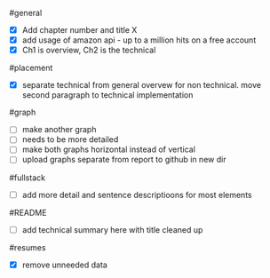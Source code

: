 #general  
- [X] Add chapter number and title X  
- [X] add usage of amazon api - up to a million hits on a free account  
- [X] Ch1 is overview, Ch2 is the technical

#placement  
- [X] separate technical from general overvew for non technical. move second paragraph to technical implementation

#graph  
- [ ] make another graph  
- [ ] needs to be more detailed  
- [ ] make both graphs horizontal instead of vertical  
- [ ] upload graphs separate from report to github in new dir 

#fullstack  
- [ ] add more detail and sentence descriptioons for most elements

#README  
- [ ] add technical summary here with title cleaned up

#resumes  
- [X] remove unneeded data
